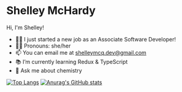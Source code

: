 # Shelley McHardy

Hi, I'm Shelley! 

- 👷‍♀️ I just started a new job as an Associate Software Developer!
- 👩‍🦰 Pronouns: she/her
- 📫 You can email me at shelleymcq.dev@gmail.com
- 📚 I’m currently learning Redux & TypeScript
- 🧪 Ask me about chemistry


[![Top Langs](https://github-readme-stats.vercel.app/api/top-langs/?username=shelleymcq)](https://github.com/anuraghazra/github-readme-stats)
[![Anurag's GitHub stats](https://github-readme-stats.vercel.app/api?username=shelleymcq)](https://github.com/anuraghazra/github-readme-stats)



